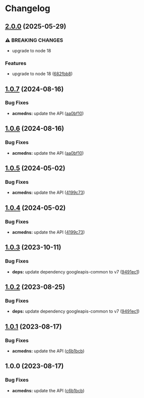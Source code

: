 # Changelog

## [2.0.0](https://github.com/googleapis/google-api-nodejs-client/compare/acmedns-v1.0.7...acmedns-v2.0.0) (2025-05-29)


### ⚠ BREAKING CHANGES

* upgrade to node 18

### Features

* upgrade to node 18 ([682fbb8](https://github.com/googleapis/google-api-nodejs-client/commit/682fbb869189ae92b3e9a194d37d0548af0c1f92))

## [1.0.7](https://github.com/googleapis/google-api-nodejs-client/compare/acmedns-v1.0.6...acmedns-v1.0.7) (2024-08-16)


### Bug Fixes

* **acmedns:** update the API ([aa0bf10](https://github.com/googleapis/google-api-nodejs-client/commit/aa0bf1040a3afc15147fc58b350b151587380db5))

## [1.0.6](https://github.com/googleapis/google-api-nodejs-client/compare/acmedns-v1.0.5...acmedns-v1.0.6) (2024-08-16)


### Bug Fixes

* **acmedns:** update the API ([aa0bf10](https://github.com/googleapis/google-api-nodejs-client/commit/aa0bf1040a3afc15147fc58b350b151587380db5))

## [1.0.5](https://github.com/googleapis/google-api-nodejs-client/compare/acmedns-v1.0.4...acmedns-v1.0.5) (2024-05-02)


### Bug Fixes

* **acmedns:** update the API ([4199c73](https://github.com/googleapis/google-api-nodejs-client/commit/4199c734fcde97cd00126d4531c0acfe7f4aad9a))

## [1.0.4](https://github.com/googleapis/google-api-nodejs-client/compare/acmedns-v1.0.3...acmedns-v1.0.4) (2024-05-02)


### Bug Fixes

* **acmedns:** update the API ([4199c73](https://github.com/googleapis/google-api-nodejs-client/commit/4199c734fcde97cd00126d4531c0acfe7f4aad9a))

## [1.0.3](https://github.com/googleapis/google-api-nodejs-client/compare/acmedns-v1.0.2...acmedns-v1.0.3) (2023-10-11)


### Bug Fixes

* **deps:** update dependency googleapis-common to v7 ([9491ec1](https://github.com/googleapis/google-api-nodejs-client/commit/9491ec1cdc3c413e7d73edcfcd59cf5c28a7c855))

## [1.0.2](https://github.com/googleapis/google-api-nodejs-client/compare/acmedns-v1.0.1...acmedns-v1.0.2) (2023-08-25)


### Bug Fixes

* **deps:** update dependency googleapis-common to v7 ([9491ec1](https://github.com/googleapis/google-api-nodejs-client/commit/9491ec1cdc3c413e7d73edcfcd59cf5c28a7c855))

## [1.0.1](https://github.com/googleapis/google-api-nodejs-client/compare/acmedns-v1.0.0...acmedns-v1.0.1) (2023-08-17)


### Bug Fixes

* **acmedns:** update the API ([c6b1bcb](https://github.com/googleapis/google-api-nodejs-client/commit/c6b1bcb8c3aeb9c92511b4af468f7f2acf4b7dc6))

## 1.0.0 (2023-08-17)


### Bug Fixes

* **acmedns:** update the API ([c6b1bcb](https://github.com/googleapis/google-api-nodejs-client/commit/c6b1bcb8c3aeb9c92511b4af468f7f2acf4b7dc6))
